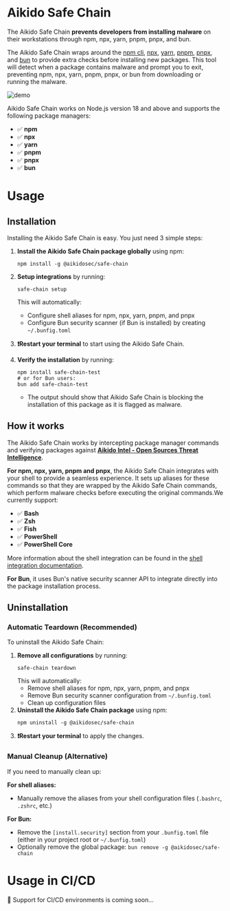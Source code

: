 # Aikido Safe Chain

The Aikido Safe Chain **prevents developers from installing malware** on their workstations through npm, npx, yarn, pnpm, pnpx, and bun.

The Aikido Safe Chain wraps around the [npm cli](https://github.com/npm/cli), [npx](https://github.com/npm/cli/blob/latest/docs/content/commands/npx.md), [yarn](https://yarnpkg.com/), [pnpm](https://pnpm.io/), [pnpx](https://pnpm.io/cli/dlx), and [bun](https://bun.sh/) to provide extra checks before installing new packages. This tool will detect when a package contains malware and prompt you to exit, preventing npm, npx, yarn, pnpm, pnpx, or bun from downloading or running the malware.

![demo](https://aikido-production-staticfiles-public.s3.eu-west-1.amazonaws.com/safe-pkg.gif)

Aikido Safe Chain works on Node.js version 18 and above and supports the following package managers:

- ✅ **npm**
- ✅ **npx**
- ✅ **yarn**
- ✅ **pnpm**
- ✅ **pnpx**
- ✅ **bun**

# Usage

## Installation

Installing the Aikido Safe Chain is easy. You just need 3 simple steps:

1. **Install the Aikido Safe Chain package globally** using npm:
   ```shell
   npm install -g @aikidosec/safe-chain
   ```
2. **Setup integrations** by running:

   ```shell
   safe-chain setup
   ```

   This will automatically:

   - Configure shell aliases for npm, npx, yarn, pnpm, and pnpx
   - Configure Bun security scanner (if Bun is installed) by creating `~/.bunfig.toml`

3. **❗Restart your terminal** to start using the Aikido Safe Chain.
4. **Verify the installation** by running:
   ```shell
   npm install safe-chain-test
   # or for Bun users:
   bun add safe-chain-test
   ```
   - The output should show that Aikido Safe Chain is blocking the installation of this package as it is flagged as malware.

## How it works

The Aikido Safe Chain works by intercepting package manager commands and verifying packages against **[Aikido Intel - Open Sources Threat Intelligence](https://intel.aikido.dev/?tab=malware)**.

**For npm, npx, yarn, pnpm and pnpx**, the Aikido Safe Chain integrates with your shell to provide a seamless experience. It sets up aliases for these commands so that they are wrapped by the Aikido Safe Chain commands, which perform malware checks before executing the original commands.We currently support:

- ✅ **Bash**
- ✅ **Zsh**
- ✅ **Fish**
- ✅ **PowerShell**
- ✅ **PowerShell Core**

More information about the shell integration can be found in the [shell integration documentation](docs/shell-integration.md).

**For Bun**, it uses Bun's native security scanner API to integrate directly into the package installation process.

## Uninstallation

### Automatic Teardown (Recommended)

To uninstall the Aikido Safe Chain:

1. **Remove all configurations** by running:
   ```shell
   safe-chain teardown
   ```
   This will automatically:
   - Remove shell aliases for npm, npx, yarn, pnpm, and pnpx
   - Remove Bun security scanner configuration from `~/.bunfig.toml`
   - Clean up configuration files
2. **Uninstall the Aikido Safe Chain package** using npm:
   ```shell
   npm uninstall -g @aikidosec/safe-chain
   ```
3. **❗Restart your terminal** to apply the changes.

### Manual Cleanup (Alternative)

If you need to manually clean up:

**For shell aliases:**

- Manually remove the aliases from your shell configuration files (`.bashrc`, `.zshrc`, etc.)

**For Bun:**

- Remove the `[install.security]` section from your `.bunfig.toml` file (either in your project root or `~/.bunfig.toml`)
- Optionally remove the global package: `bun remove -g @aikidosec/safe-chain`

# Usage in CI/CD

🚧 Support for CI/CD environments is coming soon...
